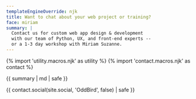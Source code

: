 ```yaml
---
templateEngineOverride: njk
title: Want to chat about your web project or training?
face: miriam
summary: |
  Contact us for custom web app design & development
  with our team of Python, UX, and front-end experts --
  or a 1-3 day workshop with Miriam Suzanne.
---
```


{% import 'utility.macros.njk' as utility %}
{% import 'contact.macros.njk' as contact %}

{{ summary | md | safe }}

{{ contact.social(site.social, 'OddBird', false) | safe }}
